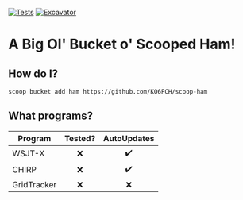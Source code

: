 [![Tests](https://github.com/KO6FCH/scoop-ham/actions/workflows/ci.yml/badge.svg)](https://github.com/KO6FCH/scoop-ham/actions/workflows/ci.yml) [![Excavator](https://github.com/KO6FCH/scoop-ham/actions/workflows/excavator.yml/badge.svg)](https://github.com/KO6FCH/scoop-ham/actions/workflows/excavator.yml)
# A Big Ol' Bucket o' Scooped Ham!

## How do I?
```pwsh
scoop bucket add ham https://github.com/KO6FCH/scoop-ham
```

## What programs?
|**Program**|**Tested?**|**AutoUpdates**|
|---|:-:|:-:|
|WSJT-X|:x:|:heavy_check_mark:|
|CHIRP|:x:|:heavy_check_mark:|
|GridTracker|:x:|:x:|
